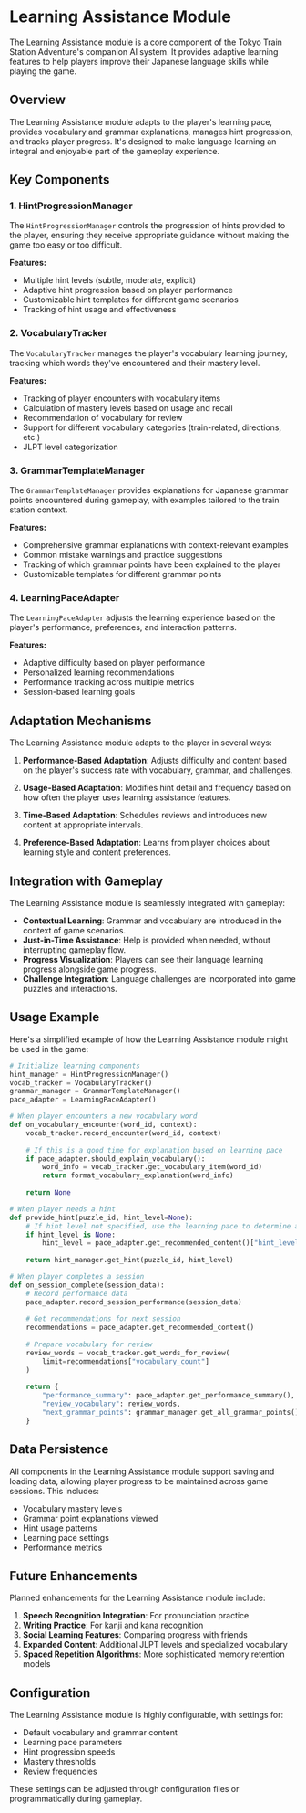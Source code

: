 # Learning Assistance Module

The Learning Assistance module is a core component of the Tokyo Train Station Adventure's companion AI system. It provides adaptive learning features to help players improve their Japanese language skills while playing the game.

## Overview

The Learning Assistance module adapts to the player's learning pace, provides vocabulary and grammar explanations, manages hint progression, and tracks player progress. It's designed to make language learning an integral and enjoyable part of the gameplay experience.

## Key Components

### 1. HintProgressionManager

The `HintProgressionManager` controls the progression of hints provided to the player, ensuring they receive appropriate guidance without making the game too easy or too difficult.

**Features:**
- Multiple hint levels (subtle, moderate, explicit)
- Adaptive hint progression based on player performance
- Customizable hint templates for different game scenarios
- Tracking of hint usage and effectiveness

### 2. VocabularyTracker

The `VocabularyTracker` manages the player's vocabulary learning journey, tracking which words they've encountered and their mastery level.

**Features:**
- Tracking of player encounters with vocabulary items
- Calculation of mastery levels based on usage and recall
- Recommendation of vocabulary for review
- Support for different vocabulary categories (train-related, directions, etc.)
- JLPT level categorization

### 3. GrammarTemplateManager

The `GrammarTemplateManager` provides explanations for Japanese grammar points encountered during gameplay, with examples tailored to the train station context.

**Features:**
- Comprehensive grammar explanations with context-relevant examples
- Common mistake warnings and practice suggestions
- Tracking of which grammar points have been explained to the player
- Customizable templates for different grammar points

### 4. LearningPaceAdapter

The `LearningPaceAdapter` adjusts the learning experience based on the player's performance, preferences, and interaction patterns.

**Features:**
- Adaptive difficulty based on player performance
- Personalized learning recommendations
- Performance tracking across multiple metrics
- Session-based learning goals

## Adaptation Mechanisms

The Learning Assistance module adapts to the player in several ways:

1. **Performance-Based Adaptation**: Adjusts difficulty and content based on the player's success rate with vocabulary, grammar, and challenges.

2. **Usage-Based Adaptation**: Modifies hint detail and frequency based on how often the player uses learning assistance features.

3. **Time-Based Adaptation**: Schedules reviews and introduces new content at appropriate intervals.

4. **Preference-Based Adaptation**: Learns from player choices about learning style and content preferences.

## Integration with Gameplay

The Learning Assistance module is seamlessly integrated with gameplay:

- **Contextual Learning**: Grammar and vocabulary are introduced in the context of game scenarios.
- **Just-in-Time Assistance**: Help is provided when needed, without interrupting gameplay flow.
- **Progress Visualization**: Players can see their language learning progress alongside game progress.
- **Challenge Integration**: Language challenges are incorporated into game puzzles and interactions.

## Usage Example

Here's a simplified example of how the Learning Assistance module might be used in the game:

```python
# Initialize learning components
hint_manager = HintProgressionManager()
vocab_tracker = VocabularyTracker()
grammar_manager = GrammarTemplateManager()
pace_adapter = LearningPaceAdapter()

# When player encounters a new vocabulary word
def on_vocabulary_encounter(word_id, context):
    vocab_tracker.record_encounter(word_id, context)
    
    # If this is a good time for explanation based on learning pace
    if pace_adapter.should_explain_vocabulary():
        word_info = vocab_tracker.get_vocabulary_item(word_id)
        return format_vocabulary_explanation(word_info)
    
    return None

# When player needs a hint
def provide_hint(puzzle_id, hint_level=None):
    # If hint level not specified, use the learning pace to determine appropriate level
    if hint_level is None:
        hint_level = pace_adapter.get_recommended_content()["hint_level"]
    
    return hint_manager.get_hint(puzzle_id, hint_level)

# When player completes a session
def on_session_complete(session_data):
    # Record performance data
    pace_adapter.record_session_performance(session_data)
    
    # Get recommendations for next session
    recommendations = pace_adapter.get_recommended_content()
    
    # Prepare vocabulary for review
    review_words = vocab_tracker.get_words_for_review(
        limit=recommendations["vocabulary_count"]
    )
    
    return {
        "performance_summary": pace_adapter.get_performance_summary(),
        "review_vocabulary": review_words,
        "next_grammar_points": grammar_manager.get_all_grammar_points()[:recommendations["grammar_points_count"]]
    }
```

## Data Persistence

All components in the Learning Assistance module support saving and loading data, allowing player progress to be maintained across game sessions. This includes:

- Vocabulary mastery levels
- Grammar point explanations viewed
- Hint usage patterns
- Learning pace settings
- Performance metrics

## Future Enhancements

Planned enhancements for the Learning Assistance module include:

1. **Speech Recognition Integration**: For pronunciation practice
2. **Writing Practice**: For kanji and kana recognition
3. **Social Learning Features**: Comparing progress with friends
4. **Expanded Content**: Additional JLPT levels and specialized vocabulary
5. **Spaced Repetition Algorithms**: More sophisticated memory retention models

## Configuration

The Learning Assistance module is highly configurable, with settings for:

- Default vocabulary and grammar content
- Learning pace parameters
- Hint progression speeds
- Mastery thresholds
- Review frequencies

These settings can be adjusted through configuration files or programmatically during gameplay. 